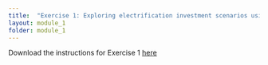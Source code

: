 ```yaml
---
title:  "Exercise 1: Exploring electrification investment scenarios using the GEP Explorer"
layout: module_1
folder: module_1
---
```



Download the instructions for Exercise 1 [here](https://drive.google.com/file/d/1JmUO0JMkEguxQHwyOVK87B1FegSociJy/view?usp=sharing)